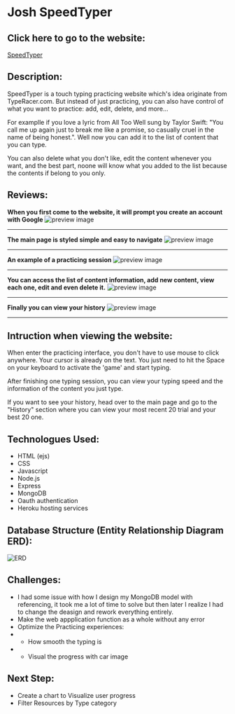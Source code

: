 # Josh SpeedTyper

## Click here to go to the website:

[SpeedTyper](https://josh-speedtyper.herokuapp.com/)

## Description:

SpeedTyper is a touch typing practicing website which's idea originate from TypeRacer.com. But instead of just practicing, you can also have control of what you want to practice: add, edit, delete, and more...

For examplle if you love a lyric from All Too Well sung by Taylor Swift: "You call me up again just to break me like a promise, so casually cruel in the name of being honest.". Well now you can add it to the list of content that you can type.

You can also delete what you don't like, edit the content whenever you want, and the best part, noone will know what you added to the list because the contents if belong to you only.

## Reviews:

**When you first come to the website, it will prompt you create an account with Google**
![preview image](https://github.com/josh-normal/Josh-SpeedTyper/blob/master/img/preview_1.png)

---

**The main page is styled simple and easy to navigate**
![preview image](https://github.com/josh-normal/Josh-SpeedTyper/blob/master/img/preview_2.png)

---

**An example of a practicing session**
![preview image](https://github.com/josh-normal/Josh-SpeedTyper/blob/master/img/preview_3.png)

---

**You can access the list of content information, add new content, view each one, edit and even delete it.**
![preview image](https://github.com/josh-normal/Josh-SpeedTyper/blob/master/img/preview_4.png)

---

**Finally you can view your history**
![preview image](https://github.com/josh-normal/Josh-SpeedTyper/blob/master/img/preview_5.png)

---

## Intruction when viewing the website:

When enter the practicing interface, you don't have to use mouse to click anywhere. Your cursor is already on the text. You just need to hit the Space on your keyboard to activate the 'game' and start typing.

After finishing one typing session, you can view your typing speed and the information of the content you just type.

If you want to see your history, head over to the main page and go to the "History" section where you can view your most recent 20 trial and your best 20 one.

## Technologues Used:

- HTML (ejs)
- CSS
- Javascript
- Node.js
- Express
- MongoDB
- Oauth authentication
- Heroku hosting services

## Database Structure (Entity Relationship Diagram ERD):

![ERD](https://github.com/josh-normal/Josh-SpeedTyper/blob/master/img/ERD.png)

## Challenges:

- I had some issue with how I design my MongoDB model with referencing, it took me a lot of time to solve but then later I realize I had to change the deasign and rework everything entirely.
- Make the web appplication function as a whole without any error
- Optimize the Practicing experiences:
- - How smooth the typing is
- - Visual the progress with car image

## Next Step:

- Create a chart to Visualize user progress
- Filter Resources by Type category
